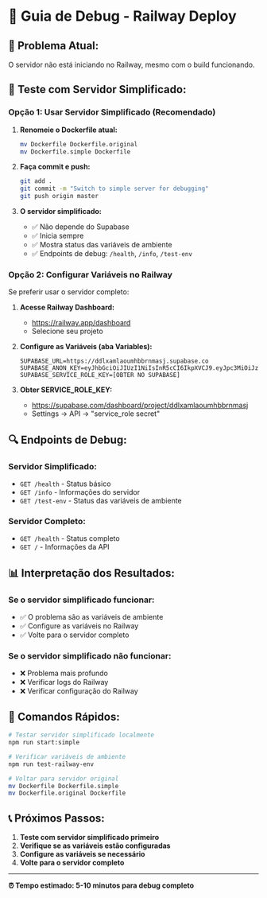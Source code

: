 # 🔧 Guia de Debug - Railway Deploy

## 🚨 **Problema Atual:**
O servidor não está iniciando no Railway, mesmo com o build funcionando.

## 🧪 **Teste com Servidor Simplificado:**

### **Opção 1: Usar Servidor Simplificado (Recomendado)**

1. **Renomeie o Dockerfile atual:**
   ```bash
   mv Dockerfile Dockerfile.original
   mv Dockerfile.simple Dockerfile
   ```

2. **Faça commit e push:**
   ```bash
   git add .
   git commit -m "Switch to simple server for debugging"
   git push origin master
   ```

3. **O servidor simplificado:**
   - ✅ Não depende do Supabase
   - ✅ Inicia sempre
   - ✅ Mostra status das variáveis de ambiente
   - ✅ Endpoints de debug: `/health`, `/info`, `/test-env`

### **Opção 2: Configurar Variáveis no Railway**

Se preferir usar o servidor completo:

1. **Acesse Railway Dashboard:**
   - https://railway.app/dashboard
   - Selecione seu projeto

2. **Configure as Variáveis (aba Variables):**
   ```
   SUPABASE_URL=https://ddlxamlaoumhbbrnmasj.supabase.co
   SUPABASE_ANON_KEY=eyJhbGciOiJIUzI1NiIsInR5cCI6IkpXVCJ9.eyJpc3MiOiJzdXBhYmFzZSIsInJlZiI6ImRkbHhhbWxhb3VtaGJicm5tYXNqIiwicm9sZSI6ImFub24iLCJpYXQiOjE3NTY5NDAwMzcsImV4cCI6MjA3MjUxNjAzN30.VrTmCTDl0zkzP1GQ8YHAqFLbtCUlaYIp7v_4rUHbSMo
   SUPABASE_SERVICE_ROLE_KEY=[OBTER NO SUPABASE]
   ```

3. **Obter SERVICE_ROLE_KEY:**
   - https://supabase.com/dashboard/project/ddlxamlaoumhbbrnmasj
   - Settings → API → "service_role secret"

## 🔍 **Endpoints de Debug:**

### **Servidor Simplificado:**
- `GET /health` - Status básico
- `GET /info` - Informações do servidor
- `GET /test-env` - Status das variáveis de ambiente

### **Servidor Completo:**
- `GET /health` - Status completo
- `GET /` - Informações da API

## 📊 **Interpretação dos Resultados:**

### **Se o servidor simplificado funcionar:**
- ✅ O problema são as variáveis de ambiente
- ✅ Configure as variáveis no Railway
- ✅ Volte para o servidor completo

### **Se o servidor simplificado não funcionar:**
- ❌ Problema mais profundo
- ❌ Verificar logs do Railway
- ❌ Verificar configuração do Railway

## 🚀 **Comandos Rápidos:**

```bash
# Testar servidor simplificado localmente
npm run start:simple

# Verificar variáveis de ambiente
npm run test-railway-env

# Voltar para servidor original
mv Dockerfile Dockerfile.simple
mv Dockerfile.original Dockerfile
```

## 📞 **Próximos Passos:**

1. **Teste com servidor simplificado primeiro**
2. **Verifique se as variáveis estão configuradas**
3. **Configure as variáveis se necessário**
4. **Volte para o servidor completo**

---
**⏰ Tempo estimado: 5-10 minutos para debug completo**
